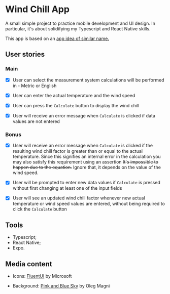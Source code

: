 # Wind Chill App

A small simple project to practice mobile development and UI design. In particular, it's about solidifying my Typescript and React Native skills.

This app is based on an [app idea of similar name.](https://github.com/florinpop17/app-ideas/blob/master/Projects/1-Beginner/Windchill-App.md)

## User stories

### Main

- [x] User can select the measurement system calculations will be performed in - Metric or English

- [x] User can enter the actual temperature and the wind speed

- [x] User can press the `Calculate` button to display the wind chill

- [x] User will receive an error message when `Calculate` is clicked if data values are not entered

### Bonus

- [x] User will receive an error message when `Calculate` is clicked if the resulting wind chill factor is greater than or equal to the actual temperature. Since this signifies an internal error in the calculation you may also satisfy this requirement using an assertion ~~It's impossible to happen due to the equation.~~ Ignore that, it depends on the value of the wind speed.

- [x] User will be prompted to enter new data values if `Calculate` is pressed without first changing at least one of the input fields

- [x] User will see an updated wind chill factor whenever new actual temperature or wind speed values are entered, without being required to click the `Calculate` button

## Tools

- Typescript;
- React Native;
- Expo.

## Media content

- Icons: [FluentUI](https://github.com/microsoft/fluentui-system-icons) by Microsoft

- Background: [Pink and Blue Sky](https://www.pexels.com/photo/pink-and-blue-sky-1235398/) by Oleg Magni